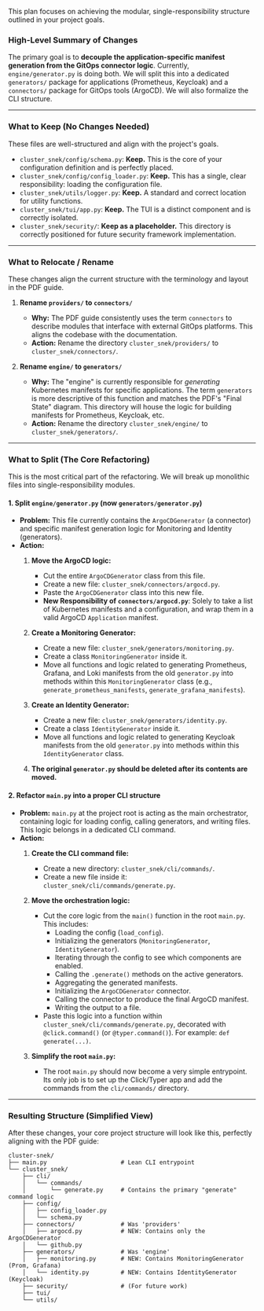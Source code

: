 This plan focuses on achieving the modular, single-responsibility structure outlined in your project goals.

### High-Level Summary of Changes

The primary goal is to **decouple the application-specific manifest generation from the GitOps connector logic**. Currently, `engine/generator.py` is doing both. We will split this into a dedicated `generators/` package for applications (Prometheus, Keycloak) and a `connectors/` package for GitOps tools (ArgoCD). We will also formalize the CLI structure.

---

### What to Keep (No Changes Needed)

These files are well-structured and align with the project's goals.

*   `cluster_snek/config/schema.py`: **Keep.** This is the core of your configuration definition and is perfectly placed.
*   `cluster_snek/config/config_loader.py`: **Keep.** This has a single, clear responsibility: loading the configuration file.
*   `cluster_snek/utils/logger.py`: **Keep.** A standard and correct location for utility functions.
*   `cluster_snek/tui/app.py`: **Keep.** The TUI is a distinct component and is correctly isolated.
*   `cluster_snek/security/`: **Keep as a placeholder.** This directory is correctly positioned for future security framework implementation.

---

### What to Relocate / Rename

These changes align the current structure with the terminology and layout in the PDF guide.

1.  **Rename `providers/` to `connectors/`**
    *   **Why:** The PDF guide consistently uses the term `connectors` to describe modules that interface with external GitOps platforms. This aligns the codebase with the documentation.
    *   **Action:** Rename the directory `cluster_snek/providers/` to `cluster_snek/connectors/`.

2.  **Rename `engine/` to `generators/`**
    *   **Why:** The "engine" is currently responsible for *generating* Kubernetes manifests for specific applications. The term `generators` is more descriptive of this function and matches the PDF's "Final State" diagram. This directory will house the logic for building manifests for Prometheus, Keycloak, etc.
    *   **Action:** Rename the directory `cluster_snek/engine/` to `cluster_snek/generators/`.

---

### What to Split (The Core Refactoring)

This is the most critical part of the refactoring. We will break up monolithic files into single-responsibility modules.

#### 1. Split `engine/generator.py` (now `generators/generator.py`)

*   **Problem:** This file currently contains the `ArgoCDGenerator` (a connector) and specific manifest generation logic for Monitoring and Identity (generators).
*   **Action:**
    1.  **Move the ArgoCD logic:**
        *   Cut the entire `ArgoCDGenerator` class from this file.
        *   Create a new file: `cluster_snek/connectors/argocd.py`.
        *   Paste the `ArgoCDGenerator` class into this new file.
        *   **New Responsibility of `connectors/argocd.py`**: Solely to take a list of Kubernetes manifests and a configuration, and wrap them in a valid ArgoCD `Application` manifest.

    2.  **Create a Monitoring Generator:**
        *   Create a new file: `cluster_snek/generators/monitoring.py`.
        *   Create a class `MonitoringGenerator` inside it.
        *   Move all functions and logic related to generating Prometheus, Grafana, and Loki manifests from the old `generator.py` into methods within this `MonitoringGenerator` class (e.g., `generate_prometheus_manifests`, `generate_grafana_manifests`).

    3.  **Create an Identity Generator:**
        *   Create a new file: `cluster_snek/generators/identity.py`.
        *   Create a class `IdentityGenerator` inside it.
        *   Move all functions and logic related to generating Keycloak manifests from the old `generator.py` into methods within this `IdentityGenerator` class.

    4.  **The original `generator.py` should be deleted after its contents are moved.**

#### 2. Refactor `main.py` into a proper CLI structure

*   **Problem:** `main.py` at the project root is acting as the main orchestrator, containing logic for loading config, calling generators, and writing files. This logic belongs in a dedicated CLI command.
*   **Action:**
    1.  **Create the CLI command file:**
        *   Create a new directory: `cluster_snek/cli/commands/`.
        *   Create a new file inside it: `cluster_snek/cli/commands/generate.py`.

    2.  **Move the orchestration logic:**
        *   Cut the core logic from the `main()` function in the root `main.py`. This includes:
            *   Loading the config (`load_config`).
            *   Initializing the generators (`MonitoringGenerator`, `IdentityGenerator`).
            *   Iterating through the config to see which components are enabled.
            *   Calling the `.generate()` methods on the active generators.
            *   Aggregating the generated manifests.
            *   Initializing the `ArgoCDGenerator` connector.
            *   Calling the connector to produce the final ArgoCD manifest.
            *   Writing the output to a file.
        *   Paste this logic into a function within `cluster_snek/cli/commands/generate.py`, decorated with `@click.command()` (or `@typer.command()`). For example: `def generate(...)`.

    3.  **Simplify the root `main.py`:**
        *   The root `main.py` should now become a very simple entrypoint. Its only job is to set up the Click/Typer app and add the commands from the `cli/commands/` directory.

---

### Resulting Structure (Simplified View)

After these changes, your core project structure will look like this, perfectly aligning with the PDF guide:

```
cluster-snek/
├── main.py                     # Lean CLI entrypoint
└── cluster_snek/
    ├── cli/
    │   └── commands/
    │       └── generate.py     # Contains the primary "generate" command logic
    ├── config/
    │   ├── config_loader.py
    │   └── schema.py
    ├── connectors/             # Was 'providers'
    │   ├── argocd.py           # NEW: Contains only the ArgoCDGenerator
    │   └── github.py
    ├── generators/             # Was 'engine'
    │   ├── monitoring.py       # NEW: Contains MonitoringGenerator (Prom, Grafana)
    │   └── identity.py         # NEW: Contains IdentityGenerator (Keycloak)
    ├── security/               # (For future work)
    ├── tui/
    └── utils/
```
